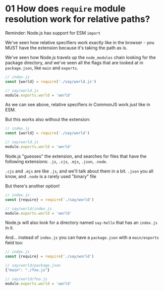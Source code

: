 # 01 How does `require` module resolution work for relative paths?

Reminder: Node.js has support for ESM `import`

We've seen how relative specifiers work exactly like in the browser - you MUST have the extension because
it's taking the path as is.

We've seen how Node.js travels up the `node_modules` chain looking for the package directory, and we've seen
all the flags that are looked at in `package.json`, like `main` and `exports`.

```js
// index.js
const {world} = require('./say/world.js')

// say/world.js
module.exports.world = 'world'
```

As we can see above, relative specifiers in CommonJS work _just_ like in ESM.

But this works also without the extension:

```js
// index.js
const {world} = require('./say/world')

// say/world.js
module.exports.world = 'world'
```

Node.js "guesses" the extension, and searches for files that have the following extensions:
`.js`, `.cjs`, `.mjs`, `.json`, `.node`.

`.cjs` and `.mjs` are like `.js`, and we'll talk about them in a bit.
`.json` you all know, and `.node` is a rarely used "binary" file

But there's another option!

```js
// index.js
const {require} = require('./say/world')

// say/world/index.js
module.exports.world = 'world'
```

Node.js will also look for a directory named `say-hello` that has an `index.js` in it.

And... instead of `index.js` you can have a `package.json` with a `main/exports` field too:

```js
// index.js
const {require} = require('./say/world')

// say/world/package.json
{"main": "./foo.js"}

// say/world/foo.js
module.exports.world = 'world'
```
